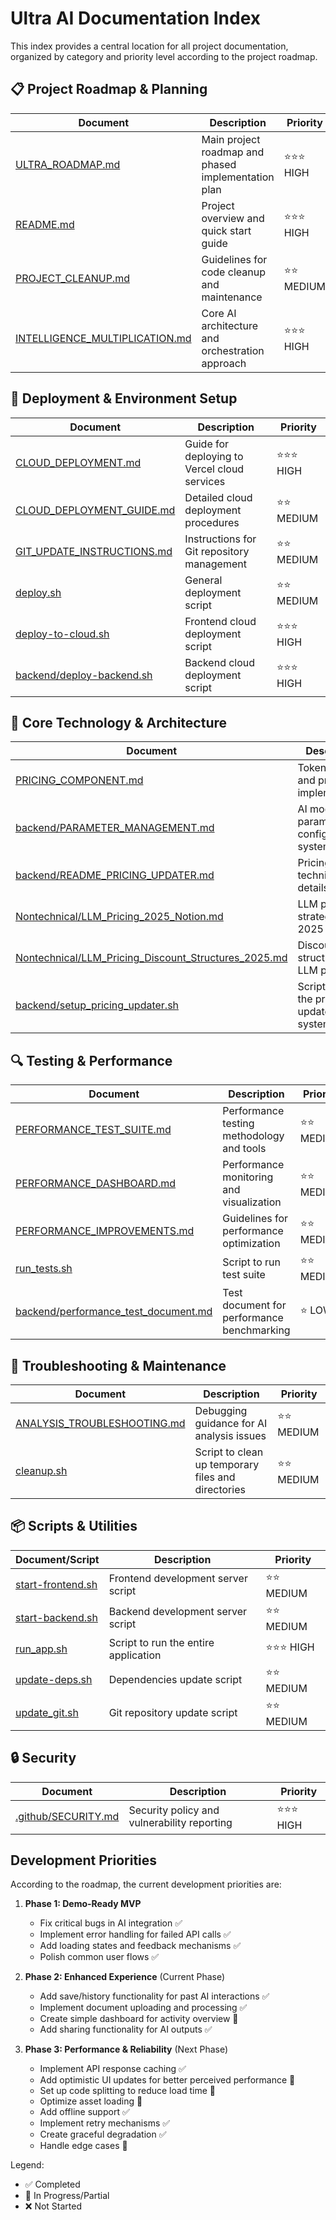 # Ultra AI Documentation Index

This index provides a central location for all project documentation, organized by category and priority level according to the project roadmap.

## 📋 Project Roadmap & Planning

| Document | Description | Priority |
|----------|-------------|----------|
| [ULTRA_ROADMAP.md](./ULTRA_ROADMAP.md) | Main project roadmap and phased implementation plan | ⭐⭐⭐ HIGH |
| [README.md](./README.md) | Project overview and quick start guide | ⭐⭐⭐ HIGH |
| [PROJECT_CLEANUP.md](./PROJECT_CLEANUP.md) | Guidelines for code cleanup and maintenance | ⭐⭐ MEDIUM |
| [INTELLIGENCE_MULTIPLICATION.md](./INTELLIGENCE_MULTIPLICATION.md) | Core AI architecture and orchestration approach | ⭐⭐⭐ HIGH |

## 🚀 Deployment & Environment Setup

| Document | Description | Priority |
|----------|-------------|----------|
| [CLOUD_DEPLOYMENT.md](./CLOUD_DEPLOYMENT.md) | Guide for deploying to Vercel cloud services | ⭐⭐⭐ HIGH |
| [CLOUD_DEPLOYMENT_GUIDE.md](./CLOUD_DEPLOYMENT_GUIDE.md) | Detailed cloud deployment procedures | ⭐⭐ MEDIUM |
| [GIT_UPDATE_INSTRUCTIONS.md](./GIT_UPDATE_INSTRUCTIONS.md) | Instructions for Git repository management | ⭐⭐ MEDIUM |
| [deploy.sh](./deploy.sh) | General deployment script | ⭐⭐ MEDIUM |
| [deploy-to-cloud.sh](./deploy-to-cloud.sh) | Frontend cloud deployment script | ⭐⭐⭐ HIGH |
| [backend/deploy-backend.sh](./backend/deploy-backend.sh) | Backend cloud deployment script | ⭐⭐⭐ HIGH |

## 🧠 Core Technology & Architecture

| Document | Description | Priority |
|----------|-------------|----------|
| [PRICING_COMPONENT.md](./PRICING_COMPONENT.md) | Token usage and pricing implementation | ⭐⭐ MEDIUM |
| [backend/PARAMETER_MANAGEMENT.md](./backend/PARAMETER_MANAGEMENT.md) | AI model parameter configuration system | ⭐⭐ MEDIUM |
| [backend/README_PRICING_UPDATER.md](./backend/README_PRICING_UPDATER.md) | Pricing system technical details | ⭐⭐ MEDIUM |
| [Nontechnical/LLM_Pricing_2025_Notion.md](./Nontechnical/LLM_Pricing_2025_Notion.md) | LLM pricing strategy for 2025 | ⭐⭐ MEDIUM |
| [Nontechnical/LLM_Pricing_Discount_Structures_2025.md](./Nontechnical/LLM_Pricing_Discount_Structures_2025.md) | Discount structures for LLM pricing | ⭐⭐ MEDIUM |
| [backend/setup_pricing_updater.sh](./backend/setup_pricing_updater.sh) | Script to set up the pricing updater system | ⭐⭐ MEDIUM |

## 🔍 Testing & Performance

| Document | Description | Priority |
|----------|-------------|----------|
| [PERFORMANCE_TEST_SUITE.md](./PERFORMANCE_TEST_SUITE.md) | Performance testing methodology and tools | ⭐⭐ MEDIUM |
| [PERFORMANCE_DASHBOARD.md](./PERFORMANCE_DASHBOARD.md) | Performance monitoring and visualization | ⭐⭐ MEDIUM |
| [PERFORMANCE_IMPROVEMENTS.md](./PERFORMANCE_IMPROVEMENTS.md) | Guidelines for performance optimization | ⭐⭐ MEDIUM |
| [run_tests.sh](./run_tests.sh) | Script to run test suite | ⭐⭐ MEDIUM |
| [backend/performance_test_document.md](./backend/performance_test_document.md) | Test document for performance benchmarking | ⭐ LOW |

## 🔧 Troubleshooting & Maintenance

| Document | Description | Priority |
|----------|-------------|----------|
| [ANALYSIS_TROUBLESHOOTING.md](./ANALYSIS_TROUBLESHOOTING.md) | Debugging guidance for AI analysis issues | ⭐⭐ MEDIUM |
| [cleanup.sh](./cleanup.sh) | Script to clean up temporary files and directories | ⭐⭐ MEDIUM |

## 📦 Scripts & Utilities

| Document/Script | Description | Priority |
|-----------------|-------------|----------|
| [start-frontend.sh](./start-frontend.sh) | Frontend development server script | ⭐⭐ MEDIUM |
| [start-backend.sh](./start-backend.sh) | Backend development server script | ⭐⭐ MEDIUM |
| [run_app.sh](./run_app.sh) | Script to run the entire application | ⭐⭐⭐ HIGH |
| [update-deps.sh](./update-deps.sh) | Dependencies update script | ⭐⭐ MEDIUM |
| [update_git.sh](./update_git.sh) | Git repository update script | ⭐⭐ MEDIUM |

## 🔒 Security

| Document | Description | Priority |
|----------|-------------|----------|
| [.github/SECURITY.md](./.github/SECURITY.md) | Security policy and vulnerability reporting | ⭐⭐⭐ HIGH |

## Development Priorities

According to the roadmap, the current development priorities are:

1. **Phase 1: Demo-Ready MVP**
   - Fix critical bugs in AI integration ✅
   - Implement error handling for failed API calls ✅
   - Add loading states and feedback mechanisms ✅
   - Polish common user flows ✅

2. **Phase 2: Enhanced Experience** (Current Phase)
   - Add save/history functionality for past AI interactions ✅
   - Implement document uploading and processing ✅
   - Create simple dashboard for activity overview 🔄
   - Add sharing functionality for AI outputs ✅

3. **Phase 3: Performance & Reliability** (Next Phase)
   - Implement API response caching ✅
   - Add optimistic UI updates for better perceived performance 🔄
   - Set up code splitting to reduce load time 🔄
   - Optimize asset loading 🔄
   - Add offline support ✅
   - Implement retry mechanisms ✅
   - Create graceful degradation ✅
   - Handle edge cases 🔄

Legend:
- ✅ Completed
- 🔄 In Progress/Partial
- ❌ Not Started